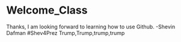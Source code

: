 # Welcome_Class
Thanks, I am looking forward to learning how to use Github. -Shevin Dafman
#Shev4Prez
Trump,Trump,trump,trump
